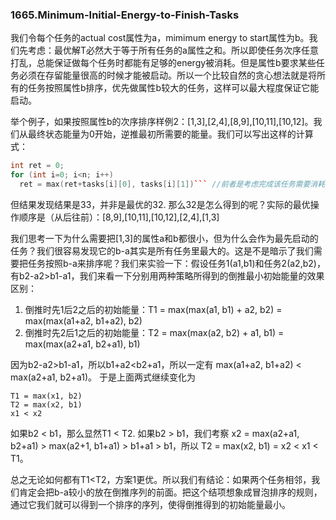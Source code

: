 ### 1665.Minimum-Initial-Energy-to-Finish-Tasks

我们令每个任务的actual cost属性为a，mimimum energy to start属性为b。我们先考虑：最优解T必然大于等于所有任务的a属性之和。所以即使任务次序任意打乱，总能保证做每个任务时都能有足够的energy被消耗。但是属性b要求某些任务必须在存留能量很高的时候才能被启动。所以一个比较自然的贪心想法就是将所有的任务按照属性b排序，优先做属性b较大的任务，这样可以最大程度保证它能启动。

举个例子，如果按照属性b的次序排序样例2：[1,3],[2,4],[8,9],[10,11],[10,12]。我们从最终状态能量为0开始，逆推最初所需要的能量。我们可以写出这样的计算式：
```cpp
int ret = 0;
for (int i=0; i<n; i++)
  ret = max(ret+tasks[i][0], tasks[i][1])``` //前者是考虑完成该任务需要消耗的能量，后者是考虑启动该任务前的能量下限
```
但结果发现结果是33，并非是最优的32. 那么32是怎么得到的呢？实际的最优操作顺序是（从后往前）：[8,9],[10,11],[10,12],[2,4],[1,3]

我们思考一下为什么需要把[1,3]的属性a和b都很小，但为什么会作为最先启动的任务？我们很容易发现它的b-a其实是所有任务里最大的。这是不是暗示了我们需要把任务按照b-a来排序呢？我们来实验一下：假设任务1(a1,b1)和任务2(a2,b2)，有b2-a2>b1-a1，我们来看一下分别用两种策略所得到的倒推最小初始能量的效果区别：
1. 倒推时先1后2之后的初始能量：T1 = max(max(a1, b1) + a2, b2) = max(max(a1+a2, b1+a2), b2) 
2. 倒推时先2后1之后的初始能量：T2 = max(max(a2, b2) + a1, b1) = max(max(a2+a1, b2+a1), b1)

因为b2-a2>b1-a1，所以b1+a2<b2+a1，所以一定有 max(a1+a2, b1+a2) < max(a2+a1, b2+a1)。 于是上面两式继续变化为
```
T1 = max(x1, b2)
T2 = max(x2, b1)
x1 < x2
```
如果b2 < b1，那么显然T1 < T2. 如果b2 > b1，我们考察 x2 = max(a2+a1, b2+a1) > max(a2+1, b1+a1) > b1+a1 > b1，所以 T2 = max(x2, b1) = x2 < x1 < T1。

总之无论如何都有T1<T2，方案1更优。所以我们有结论：如果两个任务相邻，我们肯定会把b-a较小的放在倒推序列的前面。把这个结项想象成冒泡排序的规则，通过它我们就可以得到一个排序的序列，使得倒推得到的初始能量最小。
